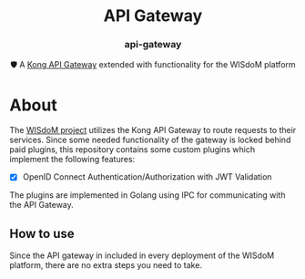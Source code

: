 <h1 align="center">API Gateway</h1>
<h3 align="center">api-gateway</h3>
<div align="center">
<p>
🛡️ A <a href="">Kong API Gateway</a> extended with functionality for the WISdoM
platform
</p>
</div>

# About
The [WISdoM project](https://github.com/wisdom-oss) utilizes the Kong API
Gateway to route requests to their services. Since some needed functionality of
the gateway is locked behind paid plugins, this repository contains some custom
plugins which implement the following features:

- [x] OpenID Connect Authentication/Authorization with JWT Validation

The plugins are implemented in Golang using IPC for communicating with the
API Gateway.

## How to use
Since the API gateway in included in every deployment of the WISdoM platform,
there are no extra steps you need to take.